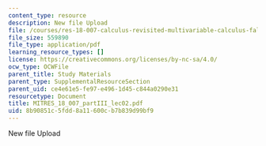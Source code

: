 ```yaml
---
content_type: resource
description: New file Upload
file: /courses/res-18-007-calculus-revisited-multivariable-calculus-fall-2011/8b90851c5fdd8a11600cb7b839d99bf9_MITRES_18_007_partIII_lec02.pdf
file_size: 559890
file_type: application/pdf
learning_resource_types: []
license: https://creativecommons.org/licenses/by-nc-sa/4.0/
ocw_type: OCWFile
parent_title: Study Materials
parent_type: SupplementalResourceSection
parent_uid: ce4e61e5-fe97-e496-1d45-c844a0290e31
resourcetype: Document
title: MITRES_18_007_partIII_lec02.pdf
uid: 8b90851c-5fdd-8a11-600c-b7b839d99bf9
---
```

New file Upload